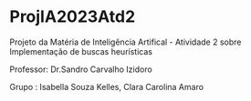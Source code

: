 # ProjIA2023Atd2
Projeto da Matéria de Inteligência Artifical - Atividade 2 sobre  Implementação de buscas heurísticas 

Professor: Dr.Sandro Carvalho Izidoro

Grupo : Isabella Souza Kelles, Clara Carolina Amaro
